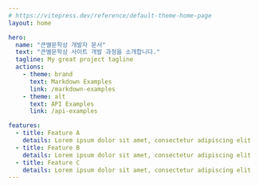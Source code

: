 ```yaml
---
# https://vitepress.dev/reference/default-theme-home-page
layout: home

hero:
  name: "큰별문학상 개발자 문서"
  text: "큰별문학상 사이트 개발 과정을 소개합니다."
  tagline: My great project tagline
  actions:
    - theme: brand
      text: Markdown Examples
      link: /markdown-examples
    - theme: alt
      text: API Examples
      link: /api-examples

features:
  - title: Feature A
    details: Lorem ipsum dolor sit amet, consectetur adipiscing elit
  - title: Feature B
    details: Lorem ipsum dolor sit amet, consectetur adipiscing elit
  - title: Feature C
    details: Lorem ipsum dolor sit amet, consectetur adipiscing elit
---
```


